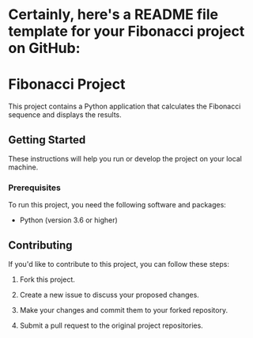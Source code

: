 # Certainly, here's a README file template for your Fibonacci project on GitHub:

# Fibonacci Project

This project contains a Python application that calculates the Fibonacci sequence and displays the results.

## Getting Started

These instructions will help you run or develop the project on your local machine.

### Prerequisites

To run this project, you need the following software and packages:

- Python (version 3.6 or higher)


## Contributing

If you'd like to contribute to this project, you can follow these steps:

1. Fork this project.

2. Create a new issue to discuss your proposed changes.

3. Make your changes and commit them to your forked repository.

4. Submit a pull request to the original project repositories.

